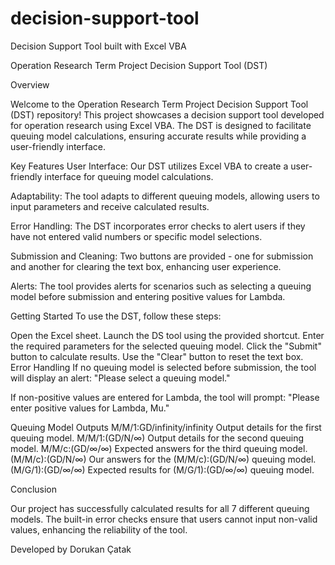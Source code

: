 # decision-support-tool
Decision Support Tool built with Excel VBA

Operation Research Term Project Decision Support Tool (DST)

Overview

Welcome to the Operation Research Term Project Decision Support Tool (DST) repository! This project showcases a decision support tool developed for operation research using Excel VBA. The DST is designed to facilitate queuing model calculations, ensuring accurate results while providing a user-friendly interface.

Key Features
User Interface: Our DST utilizes Excel VBA to create a user-friendly interface for queuing model calculations.

Adaptability: The tool adapts to different queuing models, allowing users to input parameters and receive calculated results.

Error Handling: The DST incorporates error checks to alert users if they have not entered valid numbers or specific model selections.

Submission and Cleaning: Two buttons are provided - one for submission and another for clearing the text box, enhancing user experience.

Alerts: The tool provides alerts for scenarios such as selecting a queuing model before submission and entering positive values for Lambda.

Getting Started
To use the DST, follow these steps:

Open the Excel sheet.
Launch the DS tool using the provided shortcut.
Enter the required parameters for the selected queuing model.
Click the "Submit" button to calculate results.
Use the "Clear" button to reset the text box.
Error Handling
If no queuing model is selected before submission, the tool will display an alert: "Please select a queuing model."

If non-positive values are entered for Lambda, the tool will prompt: "Please enter positive values for Lambda, Mu."

Queuing Model Outputs
M/M/1:GD/infinity/infinity
Output details for the first queuing model.
M/M/1:(GD/N/∞)
Output details for the second queuing model.
M/M/c:(GD/∞/∞)
Expected answers for the third queuing model.
(M/M/c):(GD/N/∞)
Our answers for the (M/M/c):(GD/N/∞) queuing model.
(M/G/1):(GD/∞/∞)
Expected results for (M/G/1):(GD/∞/∞) queuing model.

Conclusion

Our project has successfully calculated results for all 7 different queuing models. The built-in error checks ensure that users cannot input non-valid values, enhancing the reliability of the tool.

Developed by Dorukan Çatak
